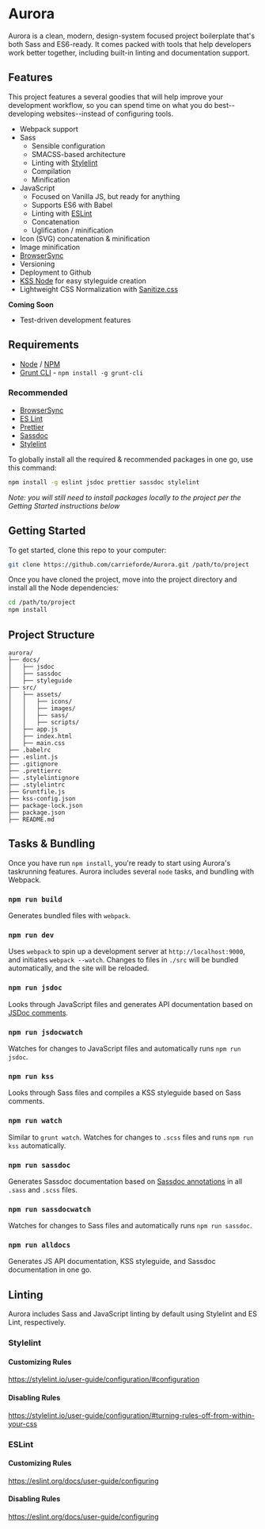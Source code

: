 # Aurora
Aurora is a clean, modern, design-system focused project boilerplate that's both Sass and ES6-ready. It comes packed with tools that help developers work better together, including built-in linting and documentation support.


## Features
This project features a several goodies that will help improve your development workflow, so you can spend time on what you do best--developing websites--instead of configuring tools.

- Webpack support
- Sass
  * Sensible configuration
  * SMACSS-based architecture
  * Linting with [Stylelint](https://stylelint.io/)
  * Compilation
  * Minification
- JavaScript
  * Focused on Vanilla JS, but ready for anything
  * Supports ES6 with Babel
  * Linting with [ESLint](https://eslint.org/)
  * Concatenation
  * Uglification / minification
- Icon (SVG) concatenation & minification
- Image minification
- [BrowserSync](https://www.browsersync.io/)
- Versioning
- Deployment to Github
- [KSS Node](https://github.com/kss-node/kss-node) for easy styleguide creation
- Lightweight CSS Normalization with [Sanitize.css](https://github.com/jonathantneal/sanitize.css)

**Coming Soon**
- Test-driven development features


## Requirements
- [Node](http://node.js/) / [NPM](https://www.npmjs.com/)
- [Grunt CLI](http://gruntjs.com/) - `npm install -g grunt-cli`

### Recommended
- [BrowserSync](https://browsersync.io/)
- [ES Lint](https://eslint.org/)
- [Prettier](https://prettier.io/)
- [Sassdoc](http://sassdoc.com/)
- [Stylelint](https://stylelint.io/)

To globally install all the required & recommended packages in one go, use this command:

```sh
npm install -g eslint jsdoc prettier sassdoc stylelint
```

*Note: you will still need to install packages locally to the project per the Getting Started instructions below*


## Getting Started
To get started, clone this repo to your computer:

```sh
git clone https://github.com/carrieforde/Aurora.git /path/to/project
```
Once you have cloned the project, move into the project directory and install all the Node dependencies:

```sh
cd /path/to/project
npm install
```


## Project Structure
```
aurora/
├── docs/
│   ├── jsdoc
│   ├── sassdoc
│   ├── styleguide
├── src/
│   ├── assets/
│   │   ├── icons/
│   │   ├── images/
│   │   ├── sass/
│   │   ├── scripts/
│   ├── app.js
│   ├── index.html
│   ├── main.css
├── .babelrc
├── .eslint.js
├── .gitignore
├── .prettierrc
├── .stylelintignore
├── .stylelintrc
├── Gruntfile.js
├── kss-config.json
├── package-lock.json
├── package.json
├── README.md
```


## Tasks & Bundling
Once you have run `npm install`, you're ready to start using Aurora's taskrunning features. Aurora includes several `node` tasks, and bundling with Webpack.

### `npm run build`
Generates bundled files with `webpack`.

### `npm run dev`
Uses `webpack` to spin up a development server at `http://localhost:9000`, and initiates `webpack --watch`. Changes to files in `./src` will be bundled automatically, and the site will be reloaded.

### `npm run jsdoc`
Looks through JavaScript files and generates API documentation based on [JSDoc comments](http://usejsdoc.org/about-getting-started.html#adding-documentation-comments-to-your-code).

### `npm run jsdocwatch`
Watches for changes to JavaScript files and automatically runs `npm run jsdoc`.

### `npm run kss`
Looks through Sass files and compiles a KSS styleguide based on Sass comments.

###  `npm run watch`
Similar to `grunt watch`. Watches for changes to `.scss` files and runs `npm run kss` automatically.

### `npm run sassdoc`
Generates Sassdoc documentation based on [Sassdoc annotations](http://sassdoc.com/annotations/) in all `.sass` and `.scss` files.

### `npm run sassdocwatch`
Watches for changes to Sass files and automatically runs `npm run sassdoc`.

### `npm run alldocs`
Generates JS API documentation, KSS styleguide, and Sassdoc documentation in one go.


## Linting
Aurora includes Sass and JavaScript linting by default using Stylelint and ES Lint, respectively.

### Stylelint

#### Customizing Rules
https://stylelint.io/user-guide/configuration/#configuration

#### Disabling Rules
https://stylelint.io/user-guide/configuration/#turning-rules-off-from-within-your-css

### ESLint

#### Customizing Rules
https://eslint.org/docs/user-guide/configuring

#### Disabling Rules
https://eslint.org/docs/user-guide/configuring
